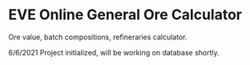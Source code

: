 # EVE Online General Ore Calculator
 Ore value, batch compositions, refineraries calculator.

6/6/2021 
Project initialized, will be working on database shortly.
